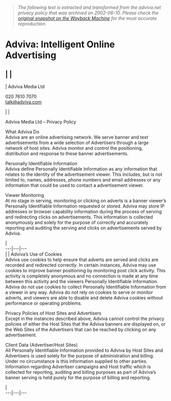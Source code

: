 > *The following text is extracted and transformed from the adviva.net privacy policy that was archived on 2002-06-10. Please check the [original snapshot on the Wayback Machine](https://web.archive.org/web/20020610150528id_/http%3A//www.adviva.com/index.php%3Fpage%3D1) for the most accurate reproduction.*

# Adviva: Intelligent Online Advertising

|  |   
---  
| Adviva Media Ltd

020 7610 7070  
[talk@adviva.com](mailto:%20talk@adviva.com)  
  
|  | 

Adviva Media Ltd – Privacy Policy

What Adviva Do  
Adviva are an online advertising network. We serve banner and text advertisements from a wide selection of Advertisers through a large network of host sites. Adviva monitor and control the positioning, distribution and response to these banner advertisements.

Personally Identifiable Information  
Adviva define Personally Identifiable Information as any information that relates to the identity of the advertisement viewer. This includes, but is not limited to, names, addresses, phone numbers and email addresses or any information that could be used to contact a advertisement viewer.

Viewer Monitoring  
At no stage in serving, monitoring or clicking on adverts is a banner viewer’s Personally Identifiable Information requested or stored. Adviva may store IP addresses or browser capability information during the process of serving and redirecting clicks on advertisements. This information is collected anonymously and solely for the purpose of correctly and accurately reporting and auditing the serving and clicks on advertisements served by Adviva.

|   
---|---|---  
|  |  Adviva’s Use of Cookies  
Adviva use cookies to help ensure that adverts are served and clicks are recorded and redirected correctly. In certain instances, Adviva may use cookies to improve banner positioning by monitoring post click activity. This activity is completely anonymous and no connection is made at any time between this activity and the viewers Personally Identifiable Information. Adviva do not use cookies to collect Personally Identifiable Information from a viewer in any way. Adviva do not rely on cookies to serve or monitor adverts, and viewers are able to disable and delete Adviva cookies without performance or operating problems.

Privacy Policies of Host Sites and Advertisers  
Except in the instances described above, Adviva cannot control the privacy policies of either the Host Sites that the Adviva banners are displayed on, or the Web Sites of the Advertisers that can be reached by clicking on any advertisement.

Client Data (Advertiser/Host Sites)  
All Personally Identifiable Information provided to Adviva by Host Sites and Advertisers is used solely for the purpose of administration and billing. Under no circumstance is this information supplied to other parties. Information regarding Advertiser campaigns and Host traffic which is collected for reporting, auditing and billing purposes as part of Adviva’s banner serving is held purely for the purpose of billing and reporting.

|   
---|---|---
